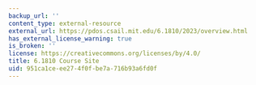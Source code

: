 ```yaml
---
backup_url: ''
content_type: external-resource
external_url: https://pdos.csail.mit.edu/6.1810/2023/overview.html
has_external_license_warning: true
is_broken: ''
license: https://creativecommons.org/licenses/by/4.0/
title: 6.1810 Course Site
uid: 951ca1ce-ee27-4f0f-be7a-716b93a6fd0f
---
```

